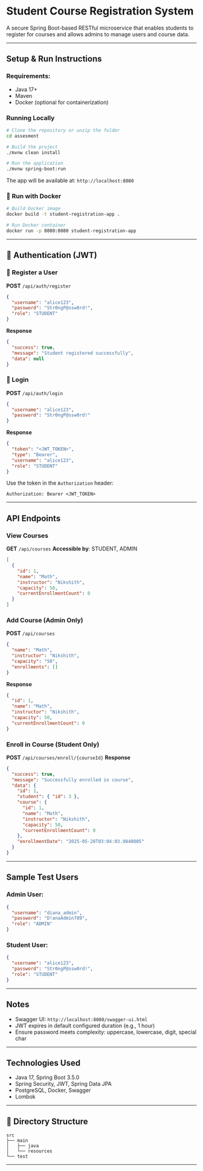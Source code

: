 # Student Course Registration System

A secure Spring Boot-based RESTful microservice that enables students to register for courses and allows admins to manage users and course data.

---

## Setup & Run Instructions

###  Requirements:
- Java 17+
- Maven
- Docker (optional for containerization)

###  Running Locally

```bash
# Clone the repository or unzip the folder
cd assesment

# Build the project
./mvnw clean install

# Run the application
./mvnw spring-boot:run
```

The app will be available at: `http://localhost:8080`

### 🐳 Run with Docker

```bash
# Build Docker image
docker build -t student-registration-app .

# Run Docker container
docker run -p 8080:8080 student-registration-app
```

---

## 🔐 Authentication (JWT)

### 📝 Register a User
**POST** `/api/auth/register`
```json
{
  "username": "alice123",
  "password": "Str0ngP@ssw0rd!",
  "role": "STUDENT"
}
```
**Response**
```json
{
  "success": true,
  "message": "Student registered successfully",
  "data": null
}
```

### 🔐 Login
**POST** `/api/auth/login`
```json
{
  "username": "alice123",
  "password": "Str0ngP@ssw0rd!"
}
```
**Response**
```json
{
  "token": "<JWT_TOKEN>",
  "type": "Bearer",
  "username": "alice123",
  "role": "STUDENT"
}
```
Use the token in the `Authorization` header:
```
Authorization: Bearer <JWT_TOKEN>
```

---

##  API Endpoints

###  View Courses
**GET** `/api/courses`
**Accessible by**: STUDENT, ADMIN
```json
[
  {
    "id": 1,
    "name": "Math",
    "instructor": "Nikshith",
    "capacity": 50,
    "currentEnrollmentCount": 0
  }
]
```

###  Add Course (Admin Only)
**POST** `/api/courses`
```json
{
  "name": "Math",
  "instructor": "Nikshith",
  "capacity": "50",
  "enrollments": []
}
```
**Response**
```json
{
  "id": 1,
  "name": "Math",
  "instructor": "Nikshith",
  "capacity": 50,
  "currentEnrollmentCount": 0
}
```

###  Enroll in Course (Student Only)
**POST** `/api/courses/enroll/{courseId}`
**Response**
```json
{
  "success": true,
  "message": "Successfully enrolled in course",
  "data": {
    "id": 1,
    "student": { "id": 3 },
    "course": {
      "id": 1,
      "name": "Math",
      "instructor": "Nikshith",
      "capacity": 50,
      "currentEnrollmentCount": 0
    },
    "enrollmentDate": "2025-05-28T03:04:03.9840805"
  }
}
```

---

##  Sample Test Users

### Admin User:
```json
{
  "username": "diana_admin",
  "password": "D!anaAdmin789",
  "role": "ADMIN"
}
```

### Student User:
```json
{
  "username": "alice123",
  "password": "Str0ngP@ssw0rd!",
  "role": "STUDENT"
}
```

---

##  Notes
- Swagger UI: `http://localhost:8080/swagger-ui.html`
- JWT expires in default configured duration (e.g., 1 hour)
- Ensure password meets complexity: uppercase, lowercase, digit, special char

---

##  Technologies Used
- Java 17, Spring Boot 3.5.0
- Spring Security, JWT, Spring Data JPA
- PostgreSQL, Docker, Swagger
- Lombok

---

## 📂 Directory Structure
```
src
├── main
│   ├── java
│   └── resources
└── test
```

---
